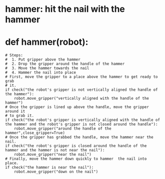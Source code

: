 

# hammer: hit the nail with the hammer
# def hammer(robot):
    # Steps:
    #  1. Put gripper above the hammer
    #  2. Drop the gripper around the handle of the hammer
    #  3. Move the hammer towards the nail
    #  4. Hammer the nail into place
    # First, move the gripper to a place above the hammer to get ready to grab 
    # it.
    if check("the robot's gripper is not vertically aligned the handle of the hammer"):
        robot.move_gripper("vertically aligned with the handle of the hammer")
    # Once the gripper is lined up above the handle, move the gripper around it
    # to grab it.
    if check("the robot's gripper is vertically aligned with the handle of the hammer and the robot's gripper is not closed around the handle"):
        robot.move_gripper("around the handle of the hammer",close_gripper=True)
    # Once the gripper has grabbed the handle, move the hammer near the nail.
    if check("the robot's gripper is closed around the handle of the hammer and the hammer is not near the nail"):
        robot.move_gripper("near the nail")
    # Finally, move the hammer down quickly to hammer  the nail into place.
    if check("the hammer is near the nail"):
        robot.move_gripper("down on the nail")
